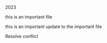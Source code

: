 2023

this is an important file

this is an important update to the important file

Resolve conflict
